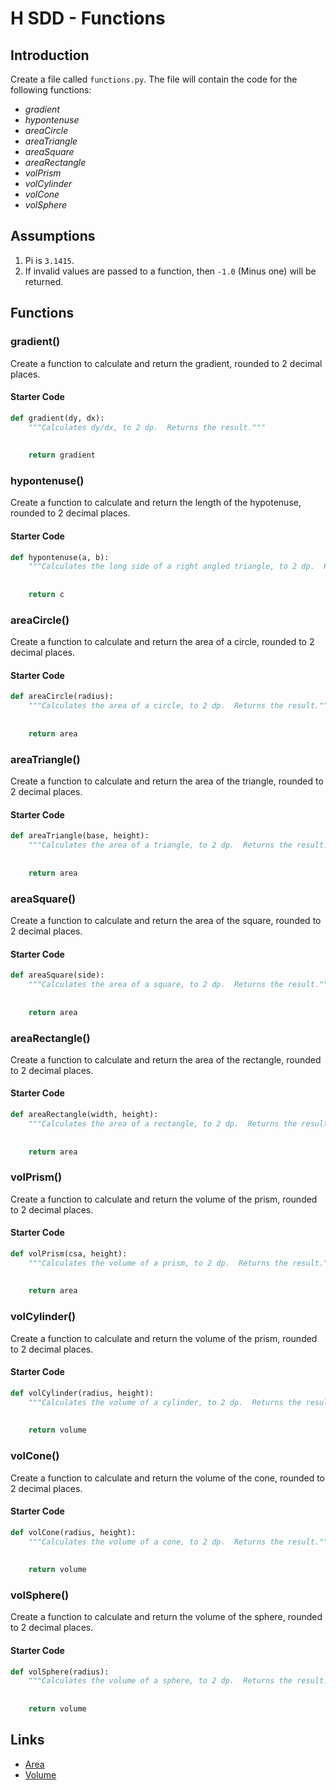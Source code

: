 # H SDD - Functions


## Introduction

Create a file called `functions.py`. The file will contain the code for the following functions:

- _gradient_
- _hypontenuse_
- _areaCircle_
- _areaTriangle_
- _areaSquare_
- _areaRectangle_
- _volPrism_
- _volCylinder_
- _volCone_
- _volSphere_


## Assumptions

1. Pi is `3.1415`.
2. If invalid values are passed to a function, then `-1.0` (Minus one) will be returned.


## Functions


### gradient()

Create a function to calculate and return the gradient, rounded to 2 decimal places.

#### Starter Code

``` python
def gradient(dy, dx):
    """Calculates dy/dx, to 2 dp.  Returns the result."""
    
    
    return gradient
```


### hypontenuse()

Create a function to calculate and return the length of the hypotenuse, rounded to 2 decimal places.

#### Starter Code

``` python
def hypontenuse(a, b):
    """Calculates the long side of a right angled triangle, to 2 dp.  Returns the result."""
    
    
    return c
```


### areaCircle()

Create a function to calculate and return the area of a circle, rounded to 2 decimal places.

#### Starter Code

``` python
def areaCircle(radius):
    """Calculates the area of a circle, to 2 dp.  Returns the result."""
    
    
    return area
```


### areaTriangle()

Create a function to calculate and return the area of the triangle, rounded to 2 decimal places.

#### Starter Code

``` python
def areaTriangle(base, height):
    """Calculates the area of a triangle, to 2 dp.  Returns the result."""
    
    
    return area
```


### areaSquare()

Create a function to calculate and return the area of the square, rounded to 2 decimal places.

#### Starter Code

``` python
def areaSquare(side):
    """Calculates the area of a square, to 2 dp.  Returns the result."""
    
    
    return area
```


### areaRectangle()

Create a function to calculate and return the area of the rectangle, rounded to 2 decimal places.

#### Starter Code

``` python
def areaRectangle(width, height):
    """Calculates the area of a rectangle, to 2 dp.  Returns the result."""
    
    
    return area
```


### volPrism()

Create a function to calculate and return the volume of the prism, rounded to 2 decimal places.

#### Starter Code

``` python
def volPrism(csa, height):
    """Calculates the volume of a prism, to 2 dp.  Returns the result."""
    
    
    return area
```


### volCylinder()

Create a function to calculate and return the volume of the prism, rounded to 2 decimal places.

#### Starter Code

``` python
def volCylinder(radius, height):
    """Calculates the volume of a cylinder, to 2 dp.  Returns the result."""
    
    
    return volume
```


### volCone()

Create a function to calculate and return the volume of the cone, rounded to 2 decimal places.

#### Starter Code

``` python
def volCone(radius, height):
    """Calculates the volume of a cone, to 2 dp.  Returns the result."""
 
    
    return volume
```


### volSphere()

Create a function to calculate and return the volume of the sphere, rounded to 2 decimal places.

#### Starter Code

``` python
def volSphere(radius):
    """Calculates the volume of a sphere, to 2 dp.  Returns the result."""
    
    
    return volume
```


## Links

- [Area](https://www.mathsisfun.com/area.html)
- [Volume](https://www.mathsisfun.com/geometry/volume.html)
